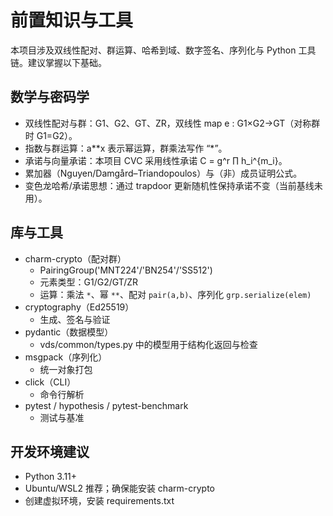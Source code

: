 # 前置知识与工具

本项目涉及双线性配对、群运算、哈希到域、数字签名、序列化与 Python 工具链。建议掌握以下基础。

## 数学与密码学

- 双线性配对与群：G1、G2、GT、ZR，双线性 map e : G1×G2→GT（对称群时 G1=G2）。
- 指数与群运算：a**x 表示幂运算，群乘法写作 “*”。
- 承诺与向量承诺：本项目 CVC 采用线性承诺 C = g^r ∏ h_i^{m_i}。
- 累加器（Nguyen/Damgård–Triandopoulos）与（非）成员证明公式。
- 变色龙哈希/承诺思想：通过 trapdoor 更新随机性保持承诺不变（当前基线未用）。

## 库与工具

- charm-crypto（配对群）
  - PairingGroup('MNT224'/'BN254'/'SS512')
  - 元素类型：G1/G2/GT/ZR
  - 运算：乘法 `*`、幂 `**`、配对 `pair(a,b)`、序列化 `grp.serialize(elem)`
- cryptography（Ed25519）
  - 生成、签名与验证
- pydantic（数据模型）
  - vds/common/types.py 中的模型用于结构化返回与检查
- msgpack（序列化）
  - 统一对象打包
- click（CLI）
  - 命令行解析
- pytest / hypothesis / pytest-benchmark
  - 测试与基准

## 开发环境建议

- Python 3.11+
- Ubuntu/WSL2 推荐；确保能安装 charm-crypto
- 创建虚拟环境，安装 requirements.txt

